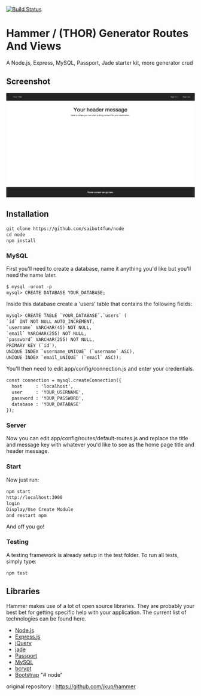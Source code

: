 [![Build Status](https://travis-ci.org/jkup/hammer.svg?branch=master)](https://travis-ci.org/jkup/hammer)

# Hammer / (THOR) Generator Routes And Views 

A Node.js, Express, MySQL, Passport, Jade starter kit, more generator crud 

## Screenshot

![Hammer Homepage Screenshot](/hammer_screenshot.png "Hammer Screenshot")

## Installation

    git clone https://github.com/saibot4fun/node
    cd node
    npm install

### MySQL

First you'll need to create a database, name it anything you'd like but you'll need the name later.

    $ mysql -uroot -p
    mysql> CREATE DATABASE YOUR_DATABASE;

Inside this database create a 'users' table that contains the following fields:

    mysql> CREATE TABLE `YOUR_DATABASE`.`users` (
    `id` INT NOT NULL AUTO_INCREMENT,
    `username` VARCHAR(45) NOT NULL,
    `email` VARCHAR(255) NOT NULL,
    `password` VARCHAR(255) NOT NULL,
    PRIMARY KEY (`id`),
    UNIQUE INDEX `username_UNIQUE` (`username` ASC),
    UNIQUE INDEX `email_UNIQUE` (`email` ASC));

You'll then need to edit app/config/connection.js and enter your credentials.

    const connection = mysql.createConnection({
      host     : 'localhost',
      user     : 'YOUR_USERNAME',
      password : 'YOUR_PASSWORD',
      database : 'YOUR_DATABASE'
    });

### Server

Now you can edit app/config/routes/default-routes.js and replace the title and message key with whatever you'd like to see as the home page title and header message.

### Start

Now just run:

    npm start
    http://localhost:3000
    login   
    Display/Use Create Module
    and restart npm

And off you go!

### Testing

A testing framework is already setup in the test folder. To run all tests, simply type:

    npm test


## Libraries

Hammer makes use of a lot of open source libraries. They are probably your best bet for getting specific help with your application. The current list of technologies can be found here.

+ [Node.js](https://nodejs.org/en/)
+ [Express.js](http://expressjs.com/)
+ [jQuery](https://jquery.com/)
+ [jade](http://jade-lang.com/)
+ [Passport](http://passportjs.org/)
+ [MySQL](https://www.mysql.com/)
+ [bcrypt](https://www.npmjs.com/package/bcryptjs)
+ [Bootstrap](http://getbootstrap.com/)
"# node" 


original repository : https://github.com/jkup/hammer
